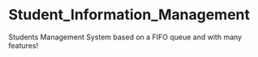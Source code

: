 # Student_Information_Management
Students Management System based on a FIFO queue and with many features!
